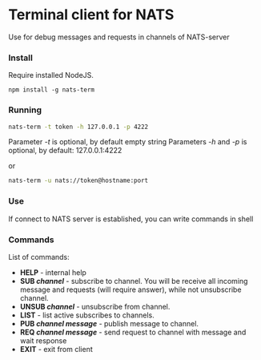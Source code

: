 # Terminal client for NATS

Use for debug messages and requests in channels of NATS-server

### Install

Require installed NodeJS.

```
npm install -g nats-term
```

### Running

```bash
nats-term -t token -h 127.0.0.1 -p 4222
```
Parameter *-t* is optional, by default empty string
Parameters *-h* and *-p* is optional, by default: 127.0.0.1:4222

or

```bash
nats-term -u nats://token@hostname:port
```

### Use

If connect to NATS server is established, you can write commands in shell

### Commands

List of commands:
 - **HELP** - internal help
 - **SUB *channel*** - subscribe to channel. You will be receive all incoming message and requests (will require answer), while not unsubscribe channel.
 - **UNSUB *channel*** - unsubscribe from channel.
 - **LIST** - list active subscribes to channels.
 - **PUB *channel* *message*** - publish message to channel.
 - **REQ *channel* *message*** - send request to channel with message and wait response
 - **EXIT** - exit from client
